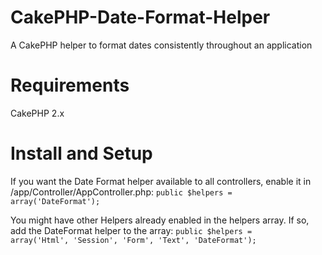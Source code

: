 CakePHP-Date-Format-Helper
==========================

A CakePHP helper to format dates consistently throughout an application

<h1>Requirements</h1>
CakePHP 2.x

<h1>Install and Setup</h1>

If you want the Date Format helper available to all controllers, enable it in  /app/Controller/AppController.php:
<code>public $helpers = array('DateFormat');</code>

You might have other Helpers already enabled in the helpers array. If so, add the DateFormat helper to the array:
<code>public $helpers = array('Html', 'Session', 'Form', 'Text', 'DateFormat');</code>
